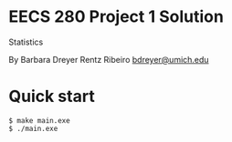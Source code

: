 EECS 280 Project 1 Solution
===========================
Statistics

By Barbara Dreyer Rentz Ribeiro <bdreyer@umich.edu>

# Quick start
```console
$ make main.exe
$ ./main.exe
```